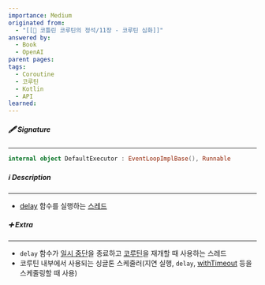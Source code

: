 ```yaml
---
importance: Medium
originated from:
  - "[[📘 코틀린 코루틴의 정석/11장 - 코루틴 심화]]"
answered by:
  - Book
  - OpenAI
parent pages: 
tags:
  - Coroutine
  - 코루틴
  - Kotlin
  - API
learned:
---
```

##### 🖋️ Signature
---
```Kotlin
internal object DefaultExecutor : EventLoopImplBase(), Runnable
```

##### ℹ️ Description
---
- [delay](delay.md) 함수를 실행하는 [스레드](스레드.md)

##### ➕ Extra
---
- `delay` 함수가 [일시 중단](일시%20중단.md)을 종료하고 [코루틴](코루틴.md)을 재개할 때 사용하는 스레드
- 코루틴 내부에서 사용되는 싱글톤 스케줄러(지연 실행, `delay`, [withTimeout](withTimeout.md) 등을 스케줄링할 때 사용)
